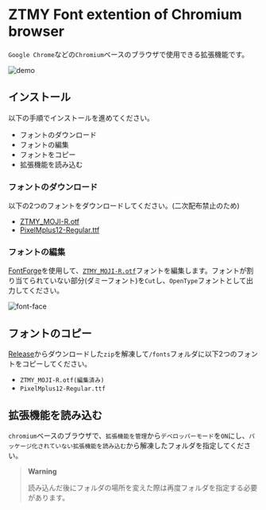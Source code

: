 # ZTMY Font extention of Chromium browser

`Google Chrome`などの`Chromium`ベースのブラウザで使用できる拡張機能です。

![demo](https://www.dropbox.com/s/cjmv445qm9fst69/demo.png?raw=1)

## インストール

以下の手順でインストールを進めてください。

- フォントのダウンロード
- フォントの編集
- フォントをコピー
- 拡張機能を読み込む

### フォントのダウンロード

以下の2つのフォントをダウンロードしてください。(二次配布禁止のため)

- [ZTMY_MOJI-R.otf](https://zutomayo.net/font/)
- [PixelMplus12-Regular.ttf](https://itouhiro.hatenablog.com/entry/20130602/font)

### フォントの編集

[FontForge](https://fontforge.org/)を使用して、[`ZTMY_MOJI-R.otf`](https://zutomayo.net/font/)フォントを編集します。フォントが割り当てられていない部分(ダミーフォント)を`Cut`し、`OpenType`フォントとして出力してください。

![font-face](https://www.dropbox.com/s/6gjti8nbmho96gp/font-face.png?raw=1)

## フォントのコピー

[Release](https://github.com/wiyco/ZTMY-font-chromium/releases)からダウンロードした`zip`を解凍して`/fonts`フォルダに以下2つのフォントをコピーしてください。

- `ZTMY_MOJI-R.otf(編集済み)`
- `PixelMplus12-Regular.ttf`

## 拡張機能を読み込む

`chromium`ベースのブラウザで、`拡張機能を管理`から`デベロッパーモード`を`ON`にし、`パッケージ化されていない拡張機能を読み込む`から解凍したフォルダを指定してください。

> **Warning**
> 
> 読み込んだ後にフォルダの場所を変えた際は再度フォルダを指定する必要があります。
